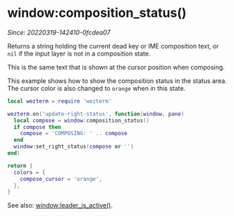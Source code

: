 # window:composition_status()

*Since: 20220319-142410-0fcdea07*

Returns a string holding the current dead key or IME composition text,
or `nil` if the input layer is not in a composition state.

This is the same text that is shown at the cursor position when composing.

This example shows how to show the composition status in the status area.
The cursor color is also changed to `orange` when in this state.

```lua
local wezterm = require 'wezterm'

wezterm.on('update-right-status', function(window, pane)
  local compose = window:composition_status()
  if compose then
    compose = 'COMPOSING: ' .. compose
  end
  window:set_right_status(compose or '')
end)

return {
  colors = {
    compose_cursor = 'orange',
  },
}
```

See also: [window:leader_is_active()](leader_is_active.md).

